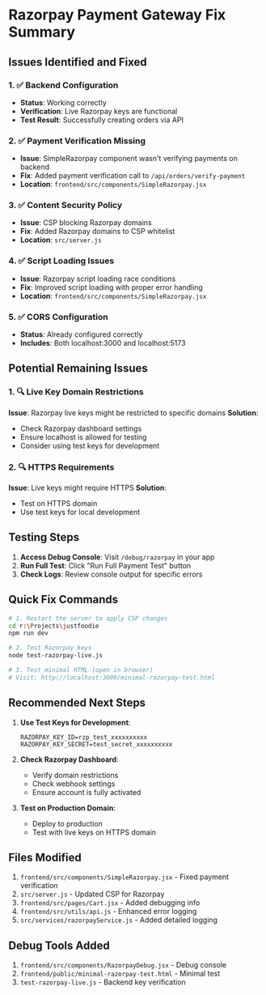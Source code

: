 # Razorpay Payment Gateway Fix Summary

## Issues Identified and Fixed

### 1. ✅ Backend Configuration
- **Status**: Working correctly
- **Verification**: Live Razorpay keys are functional
- **Test Result**: Successfully creating orders via API

### 2. ✅ Payment Verification Missing
- **Issue**: SimpleRazorpay component wasn't verifying payments on backend
- **Fix**: Added payment verification call to `/api/orders/verify-payment`
- **Location**: `frontend/src/components/SimpleRazorpay.jsx`

### 3. ✅ Content Security Policy
- **Issue**: CSP blocking Razorpay domains
- **Fix**: Added Razorpay domains to CSP whitelist
- **Location**: `src/server.js`

### 4. ✅ Script Loading Issues
- **Issue**: Razorpay script loading race conditions
- **Fix**: Improved script loading with proper error handling
- **Location**: `frontend/src/components/SimpleRazorpay.jsx`

### 5. ✅ CORS Configuration
- **Status**: Already configured correctly
- **Includes**: Both localhost:3000 and localhost:5173

## Potential Remaining Issues

### 1. 🔍 Live Key Domain Restrictions
**Issue**: Razorpay live keys might be restricted to specific domains
**Solution**: 
- Check Razorpay dashboard settings
- Ensure localhost is allowed for testing
- Consider using test keys for development

### 2. 🔍 HTTPS Requirements
**Issue**: Live keys might require HTTPS
**Solution**: 
- Test on HTTPS domain
- Use test keys for local development

## Testing Steps

1. **Access Debug Console**: Visit `/debug/razorpay` in your app
2. **Run Full Test**: Click "Run Full Payment Test" button
3. **Check Logs**: Review console output for specific errors

## Quick Fix Commands

```bash
# 1. Restart the server to apply CSP changes
cd r:\Projects\justfoodie
npm run dev

# 2. Test Razorpay keys
node test-razorpay-live.js

# 3. Test minimal HTML (open in browser)
# Visit: http://localhost:3000/minimal-razorpay-test.html
```

## Recommended Next Steps

1. **Use Test Keys for Development**:
   ```env
   RAZORPAY_KEY_ID=rzp_test_xxxxxxxxxx
   RAZORPAY_KEY_SECRET=test_secret_xxxxxxxxxx
   ```

2. **Check Razorpay Dashboard**:
   - Verify domain restrictions
   - Check webhook settings
   - Ensure account is fully activated

3. **Test on Production Domain**:
   - Deploy to production
   - Test with live keys on HTTPS domain

## Files Modified

1. `frontend/src/components/SimpleRazorpay.jsx` - Fixed payment verification
2. `src/server.js` - Updated CSP for Razorpay
3. `frontend/src/pages/Cart.jsx` - Added debugging info
4. `frontend/src/utils/api.js` - Enhanced error logging
5. `src/services/razorpayService.js` - Added detailed logging

## Debug Tools Added

1. `frontend/src/components/RazorpayDebug.jsx` - Debug console
2. `frontend/public/minimal-razorpay-test.html` - Minimal test
3. `test-razorpay-live.js` - Backend key verification